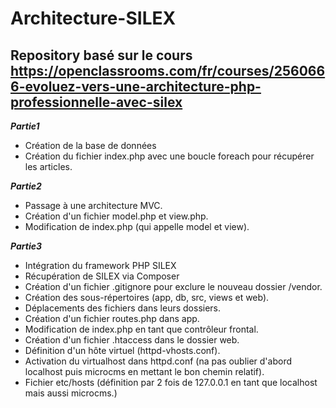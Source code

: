 # Architecture-SILEX

## Repository basé sur le cours https://openclassrooms.com/fr/courses/2560666-evoluez-vers-une-architecture-php-professionnelle-avec-silex

***Partie1***

- Création de la base de données
- Création du fichier index.php avec une boucle foreach pour récupérer les articles.

***Partie2***

- Passage à une architecture MVC.
- Création d'un fichier model.php et view.php.
- Modification de index.php (qui appelle model et view).

***Partie3***

- Intégration du framework PHP SILEX
- Récupération de SILEX via Composer
- Création d'un fichier .gitignore pour exclure le nouveau dossier /vendor.
- Création des sous-répertoires (app, db, src, views et web).
- Déplacements des fichiers dans leurs dossiers.
- Création d'un fichier routes.php dans app.
- Modification de index.php en tant que contrôleur frontal.
- Création d'un fichier .htaccess dans le dossier web.
- Définition d'un hôte virtuel (httpd-vhosts.conf).
- Activation du virtualhost dans httpd.conf (na pas oublier d'abord localhost puis microcms en mettant le bon chemin relatif).
- Fichier etc/hosts (définition par 2 fois de 127.0.0.1 en tant que localhost mais aussi microcms.)

